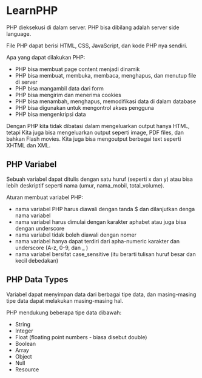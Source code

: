 # LearnPHP

PHP dieksekusi di dalam server.
PHP bisa dibilang adalah server side language.

File PHP dapat berisi HTML, CSS, JavaScript, dan kode PHP nya sendiri.

Apa yang dapat dilakukan PHP:
- PHP bisa membuat page content menjadi dinamik
- PHP bisa membuat, membuka, membaca, menghapus, dan menutup file di server
- PHP bisa mangambil data dari form
- PHP bisa mengirim dan menerima cookies
- PHP bisa menambah, menghapus, memodifikasi data di dalam database
- PHP bisa digunakan untuk mengontrol akses pengguna
- PHP bisa mengenkripsi data

Dengan PHP kita tidak dibatasi dalam mengeluarkan output hanya HTML, tetapi
Kita juga bisa mengeluarkan output seperti image, PDF files, dan bahkan Flash movies.
Kita juga bisa mengoutput berbagai text seperti XHTML dan XML.

## PHP Variabel

Sebuah variabel dapat ditulis dengan satu huruf (seperti x dan y) atau 
bisa lebih deskriptif seperti nama (umur, nama_mobil, total_volume).

Aturan membuat variabel PHP:
- nama variabel PHP harus diawali dengan tanda $ dan dilanjutkan denga nama variabel
- nama variabel harus dimulai dengan karakter aphabet atau juga bisa dengan underscore
- nama variabel tidak boleh diawali dengan nomer
- nama variabel hanya dapat terdiri dari apha-numeric karakter dan underscore (A-z, 0-9, dan _ )
- nama variabel bersifat case_sensitive (itu berarti tulisan huruf besar dan kecil debedakan)

## PHP Data Types

Variabel dapat menyimpan data dari berbagai tipe data, dan masing-masing tipe data dapat melakukan masing-masing hal.

PHP mendukung beberapa tipe data dibawah:
- String
- Integer
- Float (floating point numbers - biasa disebut double)
- Boolean
- Array
- Object
- Null 
- Resource